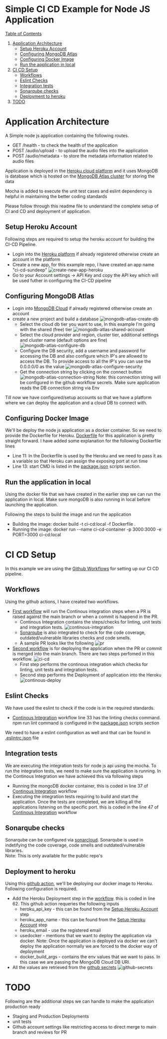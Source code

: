 # Simple CI CD Example for Node JS Application
[Table of Contents](#table-of-contents)
1. [Application Architecture](#application-architecture)  
    * [Setup Heroku Account](#setup-heroku-account)  
    * [Configuring MongoDB Atlas](#configuring-mongodb-atlas)  
    * [Configuring Docker Image](#configuring-docker-image) 
    * [Run the application in local](#run-the-application-in-local)  
2. [CI CD Setup](#ci-cd-setup)
    * [Workflows](#workflows)  
    * [Eslint Checks](#eslint-checks)  
    * [Integration tests](#integration-tests)  
    * [Sonarqube checks](#sonarqube-checks)  
    * [Deployment to heroku](#deployment-to-heroku)  
3. [TODO](#todo)

# Application Architecture
A Simple node js application containing the following routes.

* GET /health - to check the health of the application  
* POST /audio/upload - to upload the audio files into the application
* POST /audio/metadata - to store the metadata information related to audio files

Application is deployed in the [Heroku cloud platform](https://www.heroku.com/)  and it uses MongoDB is database which is hosted on the [MongoDB Atlas cluster](https://www.mongodb.com/cloud-database/benefits) for storing the data

Mocha is added to execute the unit test cases and eslint dependency is helpful in maintaining the better coding standards

Please follow through this readme file to understand the complete setup of CI and CD and deployment of application.


## Setup Heroku Account

Following steps are required to setup the heroku account for building the CI-CD Pipeline.  
* Login into the [Heroku platform](https://www.heroku.com/) if already registered otherwise create an account in the platform
* Create a new app, for this example repo, I have created an app name "ci-cd-sundeep" ![create-new-app-heroku](./docs/images/create-new-app-heroku.png)
* Go to your Account settings -> API Key and copy the API key which will be used futher in configuring the CI-CD pipeline  


## Configuring MongoDB Atlas

* Login into [MongoDB Cloud](https://www.mongodb.com/atlas) if already registered otherwise create an account
* create a new project and build a database ![mongodb-atlas-create-db](./docs/images/mongodb-atlas-create-db.png)  
    * Select the cloud db tier you want to use, In this example I'm going with the shared (free) tier ![mongodb-atlas-shared-account](./docs/images/mongodb-atlas-shared-account.png) 
    * Select the cloud provider and region, cluster tier, additional settings and cluster name (default options are fine) ![mongodb-atlas-configure-db](./docs/images/mongodb-atlas-configure-db.png) 
    * Configure the DB security, add a username and password for accessing the DB and also configure which IP's are allowed to access the DB. To provide access to all the IP's you can use the 0.0.0.0/0 as the value ![mongodb-atlas-configure-security](/docs/images/mongodb-atlas-configure-security.png)
    * Get the connection string by clicking on the connect button ![mongodb-atlas-connection-string](/docs/images/mongodb-atlas-connection-string.png)
    Note: this connection string will be configured in the github workflow secrets. Make sure application reads the DB connection string via Env 

Till now we have configured/setup accounts so that we have a platform where we can deploy the application and a cloud DB to connect with. 

## Configuring Docker Image
We'll be deploy the node js application as a docker container. So we need to provide the Dockerfile for Heroku. [Dockerfile](./Dockerfile) for this application is pretty straight forward. I have added some explanation for the following Dockerfile lines 

* Line 11: In the Dockerfile is used by the Heroku and we need to pass it as a variable so that Heroku can assign the exposing port at run time
* Line 13: start CMD is listed in the [package.json](./package.json) scripts section.

## Run the application in local
Using the docker file that we have created in the earlier step we can run the application in local. Make sure mongoDB is also running in local before launching the application.

Following the steps to build the image and run the application

* Building the image: docker build -t ci-cd:local -f Dockerfile .
* Running the image: docker run --name ci-cd-container -p 3000:3000 -e PORT=3000 ci-cd:local  

# CI CD Setup

In this example we are using the [Github Workflows](https://docs.github.com/en/actions/using-workflows) for setting up our CI CD pipeline. 

## Workflows
Using the github actions, I have created two workflows.  
* [First workflow](.github/workflows/ci.yml) will run the Continous integration steps when a PR is raised against the main branch or when a commit is happend in the PR.
    * Continous Integration contains the steps/checks for linting, unit tests and integration tests. ![continous-integration](/docs/images/continous-integration.png)
    * [Sonarqube](https://sonarcloud.io/) is also integrated to check for the code coverage, outdated/vulnerable libraries checks and code smells.
    * A sample PR looks like the following ![pr](/docs/images/pr.png)
* [Second workflow](.github/workflows/main.yml) is for deploying the application when the PR or commit is merged into the main branch. There are two steps perfomed in this workflow. ![ci-cd](/docs/images/ci-cd.png) 
    * First step performs the continous integration which checks for linting, unit tests and integration tests. 
    * Second step performs the Deployment of application into the Heroku ![continous-deploy](/docs/images/continous-deploy.png)

## Eslint Checks
We have used the eslint to check if the code is in the required standards. 
* [Continous Integration](.github/workflows/ci.yml) workflow line 33 has the linting checks command. npm run lint command is configured in the [package.json](./package.json) scripts section

We need to have a eslint configuration as well and that can be found in [.eslintrc.json](.eslintrc.json) file

## Integration tests
We are executing the integration tests for node js api using the mocha. To run the integration tests, we need to make sure the application is running. In the Continous Integration we have achieved this via following steps
* Running the mongoDB docker container, this is coded in line 37 of [Continous Integration](.github/workflows/ci.yml) workflow
* Executing the integration tests requiring to build and start the application. Once the tests are completed, we are killing all the applications listening on the specific port. this is coded in the line 47 of [Continous Integration](.github/workflows/ci.yml) workflow


## Sonarqube checks
Sonarqube can be configured via [sonarcloud](https://sonarcloud.io/). Sonarqube is used in indetifying the code coverage, code smells and outdated/vulnerable libraries.  
Note: This is only available for the public repo's

## Deployment to heroku
Using this [github action](https://github.com/marketplace/actions/deploy-to-heroku), we'll be deploying our docker image to Heroku. Following configuration is required.
* Add the Heroku Deployment step in the [workflow](.github/workflows/main.yml). this is coded in line 62. This github action requeries the following inputs
    * heroku_api_key - this can be found from the [Setup Heroku Account](#setup-heroku-account) step
    * heroku_app_name - this can be found from the [Setup Heroku Account](#setup-heroku-account) step
    * heroku_email - use the registered email
    * usedocker - mentions that we want to deploy the application via docker. Note: Once the application is deployed via docker we can't deploy the application normally we are forced to the docker way of deployment
    * docker_build_args - contains the env values that we want to pass. In this case we are passing the MongoDB Cloud DB URI.
* All the values are retrieved from the [github secrets](https://docs.github.com/en/actions/security-guides/encrypted-secrets) ![github-secrets](/docs/images/github-secrets.png)

# TODO

Following are the additional steps we can handle to make the application production ready
* Staging and Production Deployments
* unit tests
* Github account settings like restricting access to direct merge to main branch and reviews for PR
